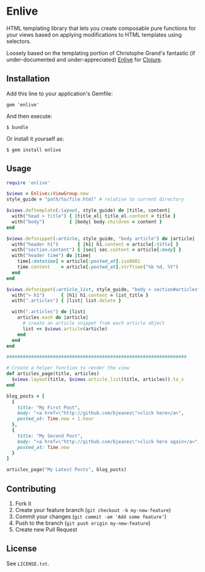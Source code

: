 # Enlive

HTML templating library that lets you create composable pure functions
for your views based on applying modifications to HTML templates using selectors.

Loosely based on the templating portion of Christophe Grand's
fantastic (if under-documented and under-appreciated) [Enlive](https://github.com/cgrand/enlive) for [Clojure](http://clojure.org).

## Installation

Add this line to your application's Gemfile:

    gem 'enlive'

And then execute:

    $ bundle

Or install it yourself as:

    $ gem install enlive

## Usage

~~~ ruby
require 'enlive'

$views = Enlive::ViewGroup.new
style_guide = "path/to/file.html" # relative to current directory

$views.deftemplate(:layout, style_guide) do |title, content|
  with("head > title") { |title_el| title_el.content = title }
  with("body")         { |body| body.children = content }
end

$views.defsnippet(:article, style_guide, "body article") do |article|
  with("header h1")       { |h1| h1.content = article[:title] }
  with("section.content") { |sec| sec.content = article[:body] }
  with("header time") do |time|
    time[:datetime] = article[:posted_at].iso8601
    time.content    = article[:posted_at].strftime("%b %d, %Y")
  end
end

$views.defsnippet(:article_list, style_guide, "body > section#articles") do |list_title, articles|
  with("> h1")      { |h1| h1.content = list_title }
  with(".articles") { |list| list.delete }

  with(".articles") do |list|
    articles.each do |article|
      # create an article snippet from each article object
      list << $views.article(article)
    end
  end
end

##################################################################

# Create a helper function to render the view
def articles_page(title, articles)
  $views.layout(title, $views.article_list(title, articles)).to_s
end

blog_posts = [
  {
    title: "My First Post",
    body: "<a href=\"http://github.com/bjeanes\">click here</a>",
    posted_at: Time.now - 1.hour
  },
  {
    title: "My Second Post",
    body: "<a href=\"http://github.com/bjeanes\">click here again</a>",
    posted_at: Time.now
  }
]

articles_page("My Latest Posts", blog_posts)
~~~

## Contributing

1. Fork it
2. Create your feature branch (`git checkout -b my-new-feature`)
3. Commit your changes (`git commit -am 'Add some feature'`)
4. Push to the branch (`git push origin my-new-feature`)
5. Create new Pull Request

## License

See `LICENSE.txt`.
